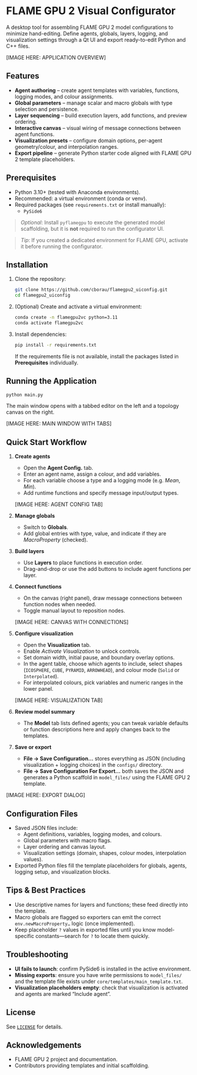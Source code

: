 # FLAME GPU 2 Visual Configurator

A desktop tool for assembling FLAME GPU 2 model configurations to minimize hand-editing. Define agents, globals, layers, logging, and visualization settings through a Qt UI and export ready-to-edit Python and C++ files.

[IMAGE HERE: APPLICATION OVERVIEW]

## Features

- **Agent authoring** – create agent templates with variables, functions, logging modes, and colour assignments.
- **Global parameters** – manage scalar and macro globals with type selection and persistence.
- **Layer sequencing** – build execution layers, add functions, and preview ordering.
- **Interactive canvas** – visual wiring of message connections between agent functions.
- **Visualization presets** – configure domain options, per-agent geometry/colour, and interpolation ranges.
- **Export pipeline** – generate Python starter code aligned with FLAME GPU 2 template placeholders.

## Prerequisites

- Python 3.10+ (tested with Anaconda environments).
- Recommended: a virtual environment (conda or venv).
- Required packages (see `requirements.txt` or install manually):
   - `PySide6`

> _Optional_: Install `pyflamegpu` to execute the generated model scaffolding, but it is **not** required to run the configurator UI.

> _Tip_: If you created a dedicated environment for FLAME GPU, activate it before running the configurator.

## Installation

1. Clone the repository:
   ```bash
   git clone https://github.com/cborau/flamegpu2_uiconfig.git
   cd flamegpu2_uiconfig
   ```
2. (Optional) Create and activate a virtual environment:
   ```bash
   conda create -n flamegpu2vc python=3.11
   conda activate flamegpu2vc
   ```
3. Install dependencies:
   ```bash
   pip install -r requirements.txt
   ```
   If the requirements file is not available, install the packages listed in **Prerequisites** individually.

## Running the Application

```bash
python main.py
```

The main window opens with a tabbed editor on the left and a topology canvas on the right.

[IMAGE HERE: MAIN WINDOW WITH TABS]

## Quick Start Workflow

1. **Create agents**
   - Open the **Agent Config.** tab.
   - Enter an agent name, assign a colour, and add variables.
   - For each variable choose a type and a logging mode (e.g. *Mean*, *Min*).
   - Add runtime functions and specify message input/output types.

   [IMAGE HERE: AGENT CONFIG TAB]

2. **Manage globals**
   - Switch to **Globals**.
   - Add global entries with type, value, and indicate if they are *MacroProperty* (checked).

3. **Build layers**
   - Use **Layers** to place functions in execution order.
   - Drag-and-drop or use the add buttons to include agent functions per layer.

4. **Connect functions**
   - On the canvas (right panel), draw message connections between function nodes when needed.
   - Toggle manual layout to reposition nodes.

   [IMAGE HERE: CANVAS WITH CONNECTIONS]

5. **Configure visualization**
   - Open the **Visualization** tab.
   - Enable *Activate Visualization* to unlock controls.
   - Set domain width, initial pause, and boundary overlay options.
   - In the agent table, choose which agents to include, select shapes (`ICOSPHERE`, `CUBE`, `PYRAMID`, `ARROWHEAD`), and colour mode (`Solid` or `Interpolated`).
   - For interpolated colours, pick variables and numeric ranges in the lower panel.

   [IMAGE HERE: VISUALIZATION TAB]

6. **Review model summary**
   - The **Model** tab lists defined agents; you can tweak variable defaults or function descriptions here and apply changes back to the templates.

7. **Save or export**
   - **File → Save Configuration…** stores everything as JSON (including visualization + logging choices) in the `configs/` directory.
   - **File → Save Configuration For Export…** both saves the JSON and generates a Python scaffold in `model_files/` using the FLAME GPU 2 template.

[IMAGE HERE: EXPORT DIALOG]

## Configuration Files

- Saved JSON files include:
  - Agent definitions, variables, logging modes, and colours.
  - Global parameters with macro flags.
  - Layer ordering and canvas layout.
  - Visualization settings (domain, shapes, colour modes, interpolation values).
- Exported Python files fill the template placeholders for globals, agents, logging setup, and visualization blocks.

## Tips & Best Practices

- Use descriptive names for layers and functions; these feed directly into the template.
- Macro globals are flagged so exporters can emit the correct `env.newMacroProperty…` logic (once implemented).
- Keep placeholder `?` values in exported files until you know model-specific constants—search for `?` to locate them quickly.

## Troubleshooting

- **UI fails to launch**: confirm PySide6 is installed in the active environment.
- **Missing exports**: ensure you have write permissions to `model_files/` and the template file exists under `core/templates/main_template.txt`.
- **Visualization placeholders empty**: check that visualization is activated and agents are marked “Include agent”.

## License

See [`LICENSE`](LICENSE) for details.

## Acknowledgements

- FLAME GPU 2 project and documentation.
- Contributors providing templates and initial scaffolding.
